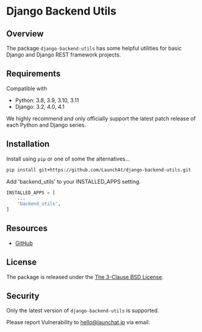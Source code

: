 # Django Backend Utils

## Overview

The package `django-backend-utils` has some helpful utilities for basic Django and Django REST framework projects.

## Requirements

Compatible with

* Python: 3.8, 3.9, 3.10, 3.11
* Django: 3.2, 4.0, 4.1

We highly recommend and only officially support the latest patch release of each Python and Django series.

## Installation

Install using `pip` or one of some the alternatives...

```sh
pip install git+https://github.com/LaunchAt/django-backend-utils.git
```

Add 'backend_utils' to your INSTALLED_APPS setting.

```python
INSTALLED_APPS = [
    ...
    'backend_utils',
]
```

## Resources

* [GitHub](https://github.com/LaunchAt/django-backend-utils/)

## License

The package is released under the [The 3-Clause BSD License](https://github.com/LaunchAt/django-backend-utils/blob/master/LICENSE).

## Security

Only the latest version of `django-backend-utils` is supported.

Please report Vulnerability to [hello@launchat.jp](mailto:hello@launchat.jp) via email.
